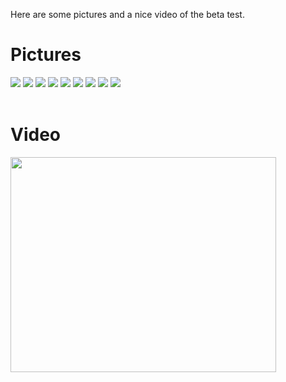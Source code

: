 Here are some pictures and a nice video of the beta test.<br>
<h1>Pictures</h1>
<a href='http://atomsofttech.com/AtomCNC/BIG/main.jpg'><img src='http://atomsofttech.com/AtomCNC/SMALL/main.jpg' /></a>
<a href='http://atomsofttech.com/AtomCNC/BIG/full0.jpg'><img src='http://atomsofttech.com/AtomCNC/SMALL/full0.jpg' /></a>
<a href='http://atomsofttech.com/AtomCNC/BIG/full1.jpg'><img src='http://atomsofttech.com/AtomCNC/SMALL/full1.jpg' /></a>
<a href='http://atomsofttech.com/AtomCNC/BIG/full2.jpg'><img src='http://atomsofttech.com/AtomCNC/SMALL/full2.jpg' /></a>
<a href='http://atomsofttech.com/AtomCNC/BIG/full3.jpg'><img src='http://atomsofttech.com/AtomCNC/SMALL/full3.jpg' /></a>
<a href='http://atomsofttech.com/AtomCNC/BIG/bagged.jpg'><img src='http://atomsofttech.com/AtomCNC/SMALL/bagged.jpg' /></a>
<a href='http://atomsofttech.com/AtomCNC/BIG/cp2102.jpg'><img src='http://atomsofttech.com/AtomCNC/SMALL/cp2102.jpg' /></a>
<a href='http://atomsofttech.com/AtomCNC/BIG/gpiolimits.jpg'><img src='http://atomsofttech.com/AtomCNC/SMALL/gpiolimits.jpg' /></a>
<a href='http://atomsofttech.com/AtomCNC/BIG/steppers.jpg'><img src='http://atomsofttech.com/AtomCNC/SMALL/steppers.jpg' /></a>

<BR>

<br>
<h1>Video</h1>
<a href='http://www.youtube.com/watch?feature=player_embedded&v=aukjZEiDMY4' target='_blank'><img src='http://img.youtube.com/vi/aukjZEiDMY4/0.jpg' width='425' height=344 /></a>